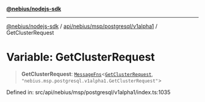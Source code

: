 [**@nebius/nodejs-sdk**](../../../../../../README.md)

---

[@nebius/nodejs-sdk](../../../../../../README.md) / [api/nebius/msp/postgresql/v1alpha1](../README.md) / GetClusterRequest

# Variable: GetClusterRequest

> **GetClusterRequest**: [`MessageFns`](../../../../../../runtime/protos/core/interfaces/MessageFns.md)\<[`GetClusterRequest`](../interfaces/GetClusterRequest.md), `"nebius.msp.postgresql.v1alpha1.GetClusterRequest"`\>

Defined in: src/api/nebius/msp/postgresql/v1alpha1/index.ts:1035
